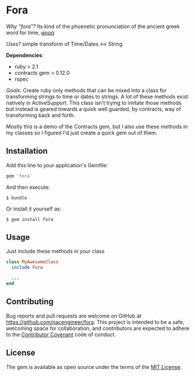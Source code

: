 # Fora

*Why "fora"?* Its kind of the phoenetic pronunciation of the ancient greek
word for time, [φορά](https://en.wiktionary.org/wiki/%CF%86%CE%BF%CF%81%CE%AC)

*Uses?* simple transform of Time/Dates <-> String

**Dependencies**:
- ruby > 2.1
- contracts gem > 0.12.0
- rspec

*Goals:* Create ruby only methods that can be mixed into a class for
transforming strings to time or dates to strings. A lot of these methods
exist natively in ActiveSupport. This class isn't trying to imitate
those methods but instead is geared towards a quick well guarded, by
contracts, way of transforming back and forth.

Mostly this is a demo of the Contracts gem, but I also use these methods
in my classes so I figured I'd just create a quick gem out of them.

## Installation

Add this line to your application's Gemfile:

```ruby
gem 'fora'
```

And then execute:

    $ bundle

Or install it yourself as:

    $ gem install fora

## Usage

Just include these methods in your class

```ruby
class MyAwesomeClass
  include Fora

  ...
end
```

## Contributing

Bug reports and pull requests are welcome on GitHub at https://github.com/nacengineer/fora. This project is intended to be a safe, welcoming space for collaboration, and contributors are expected to adhere to the [Contributor Covenant](contributor-covenant.org) code of conduct.


## License

The gem is available as open source under the terms of the [MIT License](http://opensource.org/licenses/MIT).

